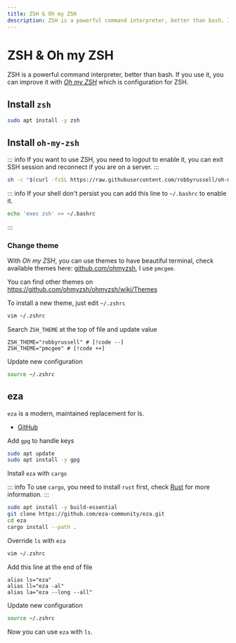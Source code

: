 ```yaml
---
title: ZSH & Oh my ZSH
description: ZSH is a powerful command interpreter, better than bash. If you use it, you can improve it with Oh my ZSH which is configuration for ZSH.
---
```


# ZSH & Oh my ZSH

ZSH is a powerful command interpreter, better than bash. If you use it, you can improve it with [_Oh my ZSH_](https://ohmyz.sh/) which is configuration for ZSH.

## Install `zsh`

```sh
sudo apt install -y zsh
```

## Install `oh-my-zsh`

::: info
If you want to use ZSH, you need to logout to enable it, you can exit SSH session and reconnect if you are on a server.
:::

```sh
sh -c "$(curl -fsSL https://raw.githubusercontent.com/robbyrussell/oh-my-zsh/master/tools/install.sh)"
```

::: info
If your shell don't persist you can add this line to `~/.bashrc` to enable it.

```sh
echo 'exec zsh' >> ~/.bashrc
```

:::

### Change theme

With _Oh my ZSH_, you can use themes to have beautiful terminal, check available themes here: [github.com/ohmyzsh](https://github.com/ohmyzsh/ohmyzsh/wiki/Themes), I use `pmcgee`.

You can find other themes on <https://github.com/ohmyzsh/ohmyzsh/wiki/Themes>

To install a new theme, just edit `~/.zshrc`

```sh
vim ~/.zshrc
```

Search `ZSH_THEME` at the top of file and update value

```sh:~/.zshrc
ZSH_THEME="robbyrussell" # [!code --]
ZSH_THEME="pmcgee" # [!code ++]
```

Update new configuration

```sh
source ~/.zshrc
```

## eza

`eza` is a modern, maintained replacement for ls.

- [GitHub](https://github.com/eza-community/eza)

Add `gpg` to handle keys

```sh
sudo apt update
sudo apt install -y gpg
```

Install `eza` with `cargo`

::: info
To use `cargo`, you need to install `rust` first, check [Rust](/server/binaries/rust-lang) for more information.
:::

```sh
sudo apt install -y build-essential
git clone https://github.com/eza-community/eza.git
cd eza
cargo install --path .
```

Override `ls` with `eza`

```sh
vim ~/.zshrc
```

Add this line at the end of file

```sh:~/.zshrc
alias ls="eza"
alias ll="eza -al"
alias la="eza --long --all"
```

Update new configuration

```sh
source ~/.zshrc
```

Now you can use `eza` with `ls`.
